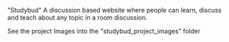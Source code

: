 "Studybud" A discussion based website where people can learn, discuss and teach about any topic in a room discussion.

See the project Images into the "studybud_project_images" folder
